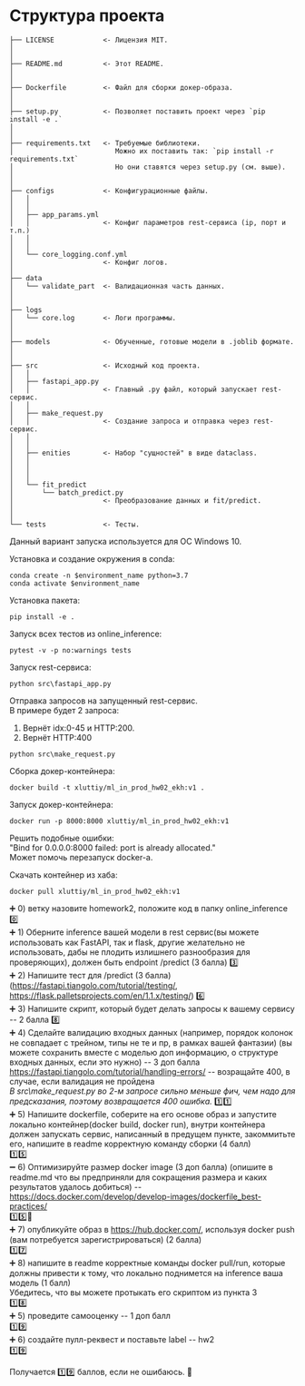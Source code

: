 # Структура проекта
```
├── LICENSE            <- Лицензия MIT.
│
│
├── README.md          <- Этот README.
│
│
├── Dockerfile         <- Файл для сборки докер-образа.
│
│
├── setup.py           <- Позволяет поставить проект через `pip install -e .`
│
│
├── requirements.txt   <- Требуемые библиотеки.
│                         Можно их поставить так: `pip install -r requirements.txt`
│                         Но они ставятся через setup.py (см. выше).
│
│
├── configs            <- Конфигурационные файлы.
│   │
│   │
│   ├── app_params.yml
│   │                  <- Конфиг параметров rest-сервиса (ip, порт и т.п.)
│   │
│   │
│   └── core_logging.conf.yml
│                      <- Конфиг логов.
│
├── data
│   └── validate_part  <- Валидационная часть данных.
│
│
├── logs
│   └── core.log       <- Логи программы.
│
│
├── models             <- Обученные, готовые модели в .joblib формате.
│
│
├── src                <- Исходный код проекта.
│   │
│   ├── fastapi_app.py
│   │                  <- Главный .py файл, который запускает rest-сервис.
│   │
│   ├── make_request.py
│   │                  <- Создание запроса и отправка через rest-сервис.
│   │
│   │
│   ├── enities        <- Набор "сущностей" в виде dataclass.
│   │
│   │
│   │
│   └── fit_predict
│       └── batch_predict.py
│                      <- Преобразование данных и fit/predict.
│       
│  
└── tests              <- Тесты.
```

Данный вариант запуска используется для ОС Windows 10.  

Установка и создание окружения в conda:
```
conda create -n $environment_name python=3.7
conda activate $environment_name
```

Установка пакета:
```
pip install -e .
```

Запуск всех тестов из online_inference:
```
pytest -v -p no:warnings tests
```

Запуск rest-сервиса:
```
python src\fastapi_app.py
```

Отправка запросов на запущенный rest-сервис.  
В примере будет 2 запроса:  
1) Вернёт idx\:0-45 и HTTP\:200.
2) Вернёт HTTP\:400
```
python src\make_request.py
```

Сборка докер-контейнера:
```
docker build -t xluttiy/ml_in_prod_hw02_ekh:v1 .
```

Запуск докер-контейнера:
```
docker run -p 8000:8000 xluttiy/ml_in_prod_hw02_ekh:v1
```

Решить подобные ошибки:  
"Bind for 0.0.0.0:8000 failed: port is already allocated."  
Может помочь перезапуск docker-а.

Скачать контейнер из хаба:
```
docker pull xluttiy/ml_in_prod_hw02_ekh:v1
```

:heavy_plus_sign: 0) ветку назовите homework2, положите код в папку online_inference
:zero:  
:heavy_plus_sign: 1) Оберните inference вашей модели в rest сервис(вы можете использовать как FastAPI, так и flask, другие желательно не использовать, дабы не плодить излишнего разнообразия для проверяющих), должен быть endpoint /predict (3 балла)
:three:  
:heavy_plus_sign: 2) Напишите тест для /predict  (3 балла) (https://fastapi.tiangolo.com/tutorial/testing/, https://flask.palletsprojects.com/en/1.1.x/testing/)
:six:  
:heavy_plus_sign: 3) Напишите скрипт, который будет делать запросы к вашему сервису -- 2 балла
:eight:  
:heavy_plus_sign: 4) Сделайте валидацию входных данных (например, порядок колонок не совпадает с трейном, типы не те и пр, в рамках вашей фантазии)  (вы можете сохранить вместе с моделью доп информацию, о структуре входных данных, если это нужно) -- 3 доп балла
https://fastapi.tiangolo.com/tutorial/handling-errors/ -- возращайте 400, в случае, если валидация не пройдена  
*В src\make_request.py во 2-м запросе сильно меньше фич, чем надо для предсказания, поэтому возвращается 400 ошибка.*
:one::one:  
:heavy_plus_sign: 5) Напишите dockerfile, соберите на его основе образ и запустите локально контейнер(docker build, docker run), внутри контейнера должен запускать сервис, написанный в предущем пункте, закоммитьте его, напишите в readme корректную команду сборки (4 балл)  
:one::five:  
:heavy_minus_sign: 6) Оптимизируйте размер docker image (3 доп балла) (опишите в readme.md что вы предприняли для сокращения размера и каких результатов удалось добиться)  -- https://docs.docker.com/develop/develop-images/dockerfile_best-practices/  
:one::five::penguin:  
:heavy_plus_sign: 7) опубликуйте образ в https://hub.docker.com/, используя docker push (вам потребуется зарегистрироваться) (2 балла)  
:one::seven:  
:heavy_plus_sign: 8) напишите в readme корректные команды docker pull/run, которые должны привести к тому, что локально поднимется на inference ваша модель (1 балл)  
Убедитесь, что вы можете протыкать его скриптом из пункта 3  
:one::eight:  
:heavy_plus_sign: 5) проведите самооценку -- 1 доп балл  
:one::nine:  
:heavy_plus_sign: 6) создайте пулл-реквест и поставьте label -- hw2  
:one::nine:

Получается :one::nine: баллов, если не ошибаюсь. :dromedary_camel: